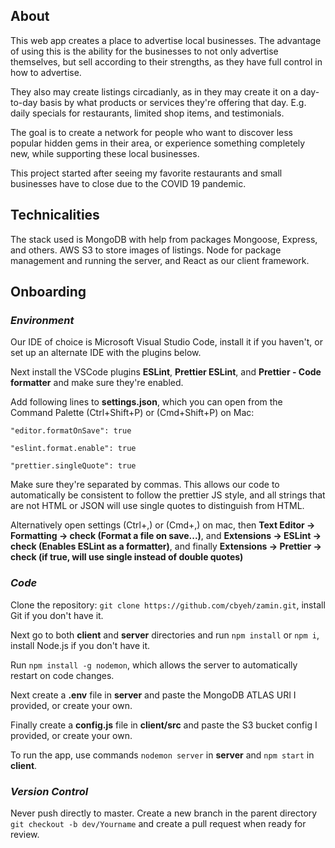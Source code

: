 ## About

This web app creates a place to advertise local businesses. The advantage of using this is the ability for the businesses to not only advertise themselves, but sell according to their strengths, as they have full control in how to advertise.

They also may create listings circadianly, as in they may create it on a day-to-day basis by what products or services they're offering that day. E.g. daily specials for restaurants, limited shop items, and testimonials.

The goal is to create a network for people who want to discover less popular hidden gems in their area, or experience something completely new, while supporting these local businesses.

This project started after seeing my favorite restaurants and small businesses have to close due to the COVID 19 pandemic.

## Technicalities

The stack used is MongoDB with help from packages Mongoose, Express, and others. AWS S3 to store images of listings. Node for package management and running the server, and React as our client framework.

## Onboarding

### _Environment_

Our IDE of choice is Microsoft Visual Studio Code, install it if you haven't, or set up an alternate IDE with the plugins below.

Next install the VSCode plugins **ESLint**, **Prettier ESLint**, and **Prettier - Code formatter** and make sure they're enabled.

Add following lines to **settings.json**, which you can open from the Command Palette (Ctrl+Shift+P) or (Cmd+Shift+P) on Mac:

`"editor.formatOnSave": true`

`"eslint.format.enable": true`

`"prettier.singleQuote": true`

Make sure they're separated by commas. This allows our code to automatically be consistent to follow the prettier JS style, and all strings that are not HTML or JSON will use single quotes to distinguish from HTML.

Alternatively open settings (Ctrl+,) or (Cmd+,) on mac, then **Text Editor -> Formatting -> check (Format a file on save...)**, and **Extensions -> ESLint -> check (Enables ESLint as a formatter)**, and finally **Extensions -> Prettier -> check (if true, will use single instead of double quotes)**

### _Code_

Clone the repository: `git clone https://github.com/cbyeh/zamin.git`, install Git if you don't have it.

Next go to both **client** and **server** directories and run `npm install` or `npm i`, install Node.js if you don't have it.

Run `npm install -g nodemon`, which allows the server to automatically restart on code changes.

Next create a **.env** file in **server** and paste the MongoDB ATLAS URI I provided, or create your own.

Finally create a **config.js** file in **client/src** and paste the S3 bucket config I provided, or create your own.

To run the app, use commands `nodemon server` in **server** and `npm start` in **client**.

### _Version Control_

Never push directly to master. Create a new branch in the parent directory `git checkout -b dev/Yourname` and create a pull request when ready for review.
